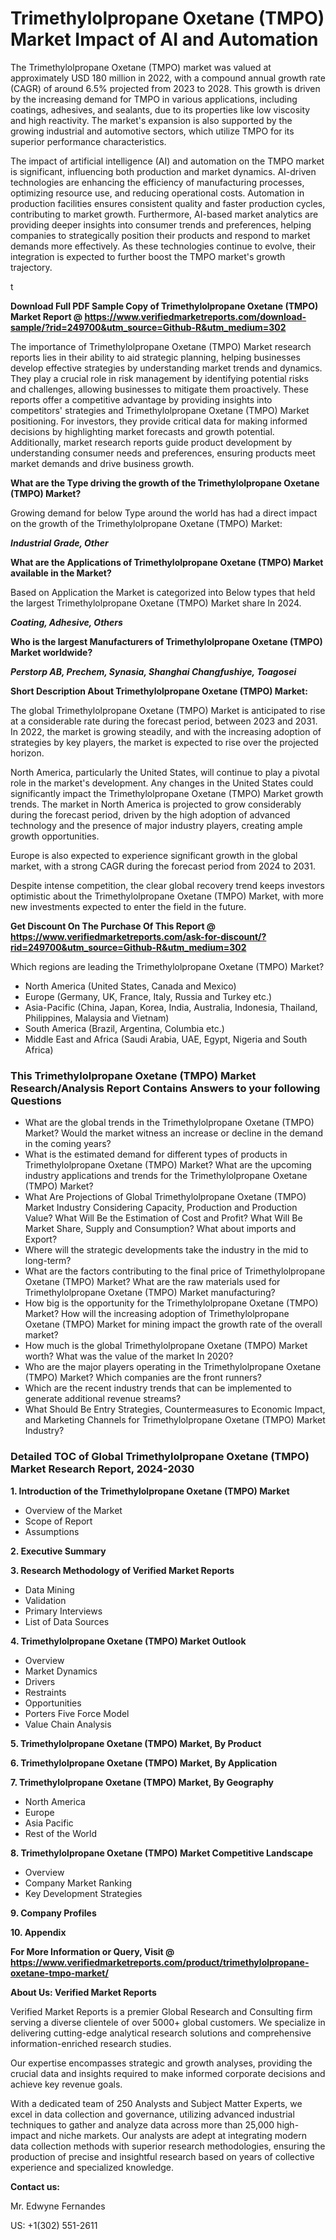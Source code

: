 <meta name="title" content="Global Trimethylolpropane Oxetane (TMPO) Market Impact of AI and Automation"><meta name="description" content="The Trimethylolpropane Oxetane (TMPO) market was valued at approximately USD 180 million in 2022, with a compound annual growth rate (CAGR) of around 6.5% projected fr"><meta name="title" content="Trimethylolpropane Oxetane (TMPO) Market Size, Share, Scope, Trends, Growth, Opportunities, Analysis, Forecast"><h1>Trimethylolpropane Oxetane (TMPO) Market Impact of AI and Automation</h1><p>The Trimethylolpropane Oxetane (TMPO) market was valued at approximately USD 180 million in 2022, with a compound annual growth rate (CAGR) of around 6.5% projected from 2023 to 2028. This growth is driven by the increasing demand for TMPO in various applications, including coatings, adhesives, and sealants, due to its properties like low viscosity and high reactivity. The market's expansion is also supported by the growing industrial and automotive sectors, which utilize TMPO for its superior performance characteristics.</p><p>The impact of artificial intelligence (AI) and automation on the TMPO market is significant, influencing both production and market dynamics. AI-driven technologies are enhancing the efficiency of manufacturing processes, optimizing resource use, and reducing operational costs. Automation in production facilities ensures consistent quality and faster production cycles, contributing to market growth. Furthermore, AI-based market analytics are providing deeper insights into consumer trends and preferences, helping companies to strategically position their products and respond to market demands more effectively. As these technologies continue to evolve, their integration is expected to further boost the TMPO market's growth trajectory.</p>t</p><p id="" class=""><strong>Download Full PDF Sample Copy of Trimethylolpropane Oxetane (TMPO) Market Report @ <a href="https://www.verifiedmarketreports.com/download-sample/?rid=249700&utm_source=Github-R&utm_medium=302" target="_blank">https://www.verifiedmarketreports.com/download-sample/?rid=249700&utm_source=Github-R&utm_medium=302</a></strong></p><p>The importance of&nbsp;Trimethylolpropane Oxetane (TMPO) Market research reports lies in their ability to aid strategic planning, helping businesses develop effective strategies by understanding market trends and dynamics. They play a crucial role in risk management by identifying potential risks and challenges, allowing businesses to mitigate them proactively. These reports offer a competitive advantage by providing insights into competitors' strategies and Trimethylolpropane Oxetane (TMPO) Market positioning. For investors, they provide critical data for making informed decisions by highlighting market forecasts and growth potential. Additionally, market research reports guide product development by understanding consumer needs and preferences, ensuring products meet market demands and drive business growth.</p><p><strong>What are the&nbsp;Type driving the growth of the Trimethylolpropane Oxetane (TMPO) Market?</strong></p><p id="" class="">Growing demand for below Type around the world has had a direct impact on the growth of the Trimethylolpropane Oxetane (TMPO) Market:</p><em><strong>Industrial Grade, Other</strong></em></p><strong>What are the&nbsp;Applications&nbsp;of Trimethylolpropane Oxetane (TMPO) Market available in the Market?</strong></p><p id="" class="">Based on Application the Market is categorized into Below types that held the largest Trimethylolpropane Oxetane (TMPO) Market share In 2024.</p><em><strong>Coating, Adhesive, Others</strong></em></p><strong>Who is the largest Manufacturers of Trimethylolpropane Oxetane (TMPO) Market worldwide?</strong></p><p><em><strong>Perstorp AB, Prechem, Synasia, Shanghai Changfushiye, Toagosei</strong></em></p><p id="" class=""><strong>Short Description About Trimethylolpropane Oxetane (TMPO) Market:</strong></p><p>The global Trimethylolpropane Oxetane (TMPO) Market is anticipated to rise at a considerable rate during the forecast period, between 2023 and 2031. In 2022, the market is growing steadily, and with the increasing adoption of strategies by key players, the market is expected to rise over the projected horizon.</p><p>North America, particularly the United States, will continue to play a pivotal role in the market's development. Any changes in the United States could significantly impact the Trimethylolpropane Oxetane (TMPO) Market growth trends. The market in North America is projected to grow considerably during the forecast period, driven by the high adoption of advanced technology and the presence of major industry players, creating ample growth opportunities.</p><p>Europe is also expected to experience significant growth in the global market, with a strong CAGR during the forecast period from 2024 to 2031.</p><p>Despite intense competition, the clear global recovery trend keeps investors optimistic about the Trimethylolpropane Oxetane (TMPO) Market, with more new investments expected to enter the field in the future.</p><p id="" class=""><strong>Get Discount On The Purchase Of This Report @ <a href="https://www.verifiedmarketreports.com/ask-for-discount/?rid=249700&utm_source=Github-R&utm_medium=302" target="_blank">https://www.verifiedmarketreports.com/ask-for-discount/?rid=249700&utm_source=Github-R&utm_medium=302</a></strong></p>Which regions are leading the Trimethylolpropane Oxetane (TMPO) Market?</p><ul><li>North America (United States, Canada and Mexico)</li><li>Europe (Germany, UK, France, Italy, Russia and Turkey etc.)</li><li>Asia-Pacific (China, Japan, Korea, India, Australia, Indonesia, Thailand, Philippines, Malaysia and Vietnam)</li><li>South America (Brazil, Argentina, Columbia etc.)</li><li>Middle East and Africa (Saudi Arabia, UAE, Egypt, Nigeria and South Africa)</li></ul><h3 id="" class="">This Trimethylolpropane Oxetane (TMPO) Market Research/Analysis Report Contains Answers to your following Questions</h3><ul><li>What are the global trends in the Trimethylolpropane Oxetane (TMPO) Market? Would the market witness an increase or decline in the demand in the coming years?</li><li>What is the estimated demand for different types of products in Trimethylolpropane Oxetane (TMPO) Market? What are the upcoming industry applications and trends for the Trimethylolpropane Oxetane (TMPO) Market?</li><li>What Are Projections of Global Trimethylolpropane Oxetane (TMPO) Market Industry Considering Capacity, Production and Production Value? What Will Be the Estimation of Cost and Profit? What Will Be Market Share, Supply and Consumption? What about imports and Export?</li><li>Where will the strategic developments take the industry in the mid to long-term?</li><li>What are the factors contributing to the final price of Trimethylolpropane Oxetane (TMPO) Market? What are the raw materials used for Trimethylolpropane Oxetane (TMPO) Market manufacturing?</li><li>How big is the opportunity for the Trimethylolpropane Oxetane (TMPO) Market? How will the increasing adoption of Trimethylolpropane Oxetane (TMPO) Market for mining impact the growth rate of the overall market?</li><li>How much is the global Trimethylolpropane Oxetane (TMPO) Market worth? What was the value of the market In 2020?</li><li>Who are the major players operating in the Trimethylolpropane Oxetane (TMPO) Market? Which companies are the front runners?</li><li>Which are the recent industry trends that can be implemented to generate additional revenue streams?</li><li>What Should Be Entry Strategies, Countermeasures to Economic Impact, and Marketing Channels for Trimethylolpropane Oxetane (TMPO) Market Industry?</li></ul><h3 id="" class="">Detailed TOC of Global Trimethylolpropane Oxetane (TMPO) Market Research Report, 2024-2030</h3><p id="" class=""><strong>1. Introduction of the Trimethylolpropane Oxetane (TMPO) Market</strong></p><ul><li>Overview of the Market</li><li>Scope of Report</li><li>Assumptions</li></ul><p id="" class=""><strong>2. Executive Summary</strong></p><p id="" class=""><strong>3. Research Methodology of Verified Market Reports</strong></p><ul><li>Data Mining</li><li>Validation</li><li>Primary Interviews</li><li>List of Data Sources</li></ul><p id="" class=""><strong>4. Trimethylolpropane Oxetane (TMPO) Market Outlook</strong></p><ul><li>Overview</li><li>Market Dynamics</li><li>Drivers</li><li>Restraints</li><li>Opportunities</li><li>Porters Five Force Model</li><li>Value Chain Analysis</li></ul><p id="" class=""><strong>5. Trimethylolpropane Oxetane (TMPO) Market, By Product</strong></p><p id="" class=""><strong>6. Trimethylolpropane Oxetane (TMPO) Market, By Application</strong></p><p id="" class=""><strong>7. Trimethylolpropane Oxetane (TMPO) Market, By Geography</strong></p><ul><li>North America</li><li>Europe</li><li>Asia Pacific</li><li>Rest of the World</li></ul><p id="" class=""><strong>8. Trimethylolpropane Oxetane (TMPO) Market Competitive Landscape</strong></p><ul><li>Overview</li><li>Company Market Ranking</li><li>Key Development Strategies</li></ul><p id="" class=""><strong>9. Company Profiles</strong></p><p id="" class=""><strong>10. Appendix</strong></p><p id="" class=""><strong>For More Information or Query, Visit @ <a href="https://www.verifiedmarketreports.com/product/trimethylolpropane-oxetane-tmpo-market/" target="_blank">https://www.verifiedmarketreports.com/product/trimethylolpropane-oxetane-tmpo-market/</a></strong></p><p id="" class=""><strong>About Us: Verified Market Reports</strong></p><p id="" class="">Verified Market Reports is a premier Global Research and Consulting firm serving a diverse clientele of over 5000+ global customers. We specialize in delivering cutting-edge analytical research solutions and comprehensive information-enriched research studies.</p><p id="" class="">Our expertise encompasses strategic and growth analyses, providing the crucial data and insights required to make informed corporate decisions and achieve key revenue goals.</p><p id="" class="">With a dedicated team of 250 Analysts and Subject Matter Experts, we excel in data collection and governance, utilizing advanced industrial techniques to gather and analyze data across more than 25,000 high-impact and niche markets. Our analysts are adept at integrating modern data collection methods with superior research methodologies, ensuring the production of precise and insightful research based on years of collective experience and specialized knowledge.</p><p id="" class=""><strong>Contact us:</strong></p><p id="" class="">Mr. Edwyne Fernandes</p><p id="" class="">US: +1(302) 551-2611</p>